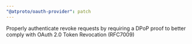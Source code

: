 ```yaml
---
"@atproto/oauth-provider": patch
---
```


Properly authenticate revoke requests by requiring a DPoP proof to better comply with OAuth 2.0 Token Revocation (RFC7009)
